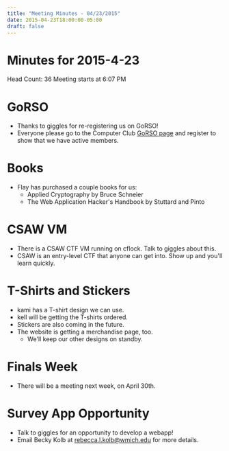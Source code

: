 ```yaml
---
title: "Meeting Minutes - 04/23/2015"
date: 2015-04-23T18:00:00-05:00
draft: false
---
```


# Minutes for 2015-4-23
Head Count: 36
Meeting starts at 6:07 PM

# GoRSO
- Thanks to giggles for re-registering us on GoRSO!
- Everyone please go to the Computer Club [GoRSO page](https://wmich.collegiatelink.net/organization/computer-club-at-wmu) and register to show that we have active members.

# Books
- Flay has purchased a couple books for us:
  - Applied Cryptography by Bruce Schneier
  - The Web Application Hacker's Handbook by Stuttard and Pinto

# CSAW VM
- There is a CSAW CTF VM running on cflock. Talk to giggles about this.
- CSAW is an entry-level CTF that anyone can get into. Show up and you'll learn quickly.

# T-Shirts and Stickers
- kami has a T-shirt design we can use.
- kell will be getting the T-shirts ordered.
- Stickers are also coming in the future.
- The website is getting a merchandise page, too.
  - We'll keep our other designs on standby.

# Finals Week
- There will be a meeting next week, on April 30th.

# Survey App Opportunity
- Talk to giggles for an opportunity to develop a webapp!
- Email Becky Kolb at rebecca.l.kolb@wmich.edu for more details.
